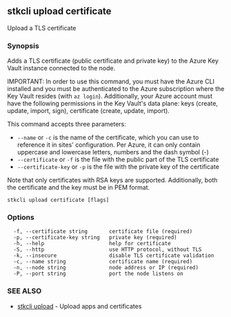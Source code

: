 ## stkcli upload certificate

Upload a TLS certificate

### Synopsis

Adds a TLS certificate (public certificate and private key) to the Azure Key Vault instance connected to the node.

IMPORTANT: In order to use this command, you must have the Azure CLI installed and you must be authenticated to the Azure subscription where the Key Vault resides (with `az login`). Additionally, your Azure account must have the following permissions in the Key Vault's data plane: keys (create, update, import, sign), certificate (create, update, import).

This command accepts three parameters:

- `--name` or `-c` is the name of the certificate, which you can use to reference it in sites' configuration. Per Azure, it can only contain uppercase and lowercase letters, numbers and the dash symbol (-)
- `--certificate` or `-f` is the file with the public part of the TLS certificate
- `--certificate-key` or `-p` is the file with the private key of the certificate

Note that only certificates with RSA keys are supported. Additionally, both the certificate and the key must be in PEM format.


```
stkcli upload certificate [flags]
```

### Options

```
  -f, --certificate string       certificate file (required)
  -p, --certificate-key string   private key (required)
  -h, --help                     help for certificate
  -S, --http                     use HTTP protocol, without TLS
  -k, --insecure                 disable TLS certificate validation
  -c, --name string              certificate name (required)
  -n, --node string              node address or IP (required)
  -P, --port string              port the node listens on
```

### SEE ALSO

* [stkcli upload](stkcli_upload.md)	 - Upload apps and certificates

